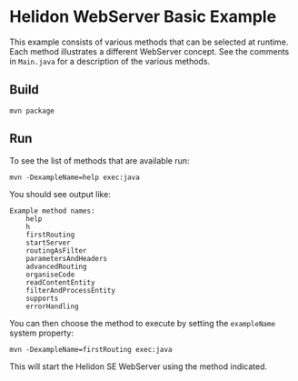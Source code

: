 
# Helidon WebServer Basic Example

This example consists of various methods that can be selected
at runtime. Each method illustrates a different WebServer concept.
See the comments in `Main.java` for a description of the various
methods.

## Build

```
mvn package
```

## Run

To see the list of methods that are available run:

```
mvn -DexampleName=help exec:java
```

You should see output like:

```
Example method names:
    help
    h
    firstRouting
    startServer
    routingAsFilter
    parametersAndHeaders
    advancedRouting
    organiseCode
    readContentEntity
    filterAndProcessEntity
    supports
    errorHandling
```

You can then choose the method to execute by setting the `exampleName` system property:

```
mvn -DexampleName=firstRouting exec:java
```

This will start the Helidon SE WebServer using the method indicated.

